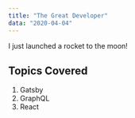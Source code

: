 ```yaml
---
title: "The Great Developer"
data: "2020-04-04"
---
```



I just launched a rocket to the moon!

## Topics Covered
1. Gatsby
2. GraphQL
3. React